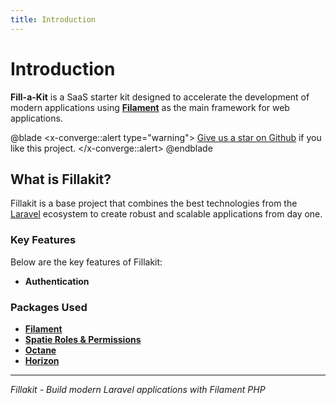 ```yaml
---
title: Introduction
---
```


# Introduction

**Fill-a-Kit** is a SaaS starter kit designed to accelerate the development of modern applications using **[Filament](https://filamentphp.com/)** as the main framework for web applications.

@blade
<x-converge::alert type="warning">
[Give us a star on Github](https://github.com/akrista/fillakit) if you like this project.
</x-converge::alert>
@endblade

## What is Fillakit?

Fillakit is a base project that combines the best technologies from the [Laravel](https://laravel.com/) ecosystem to create robust and scalable applications from day one.

### Key Features

Below are the key features of Fillakit:

- **Authentication**

### Packages Used

- **[Filament](https://filamentphp.com)**
- **[Spatie Roles & Permissions](https://spatie.be/docs/laravel-permission/v6/introduction)**
- **[Octane](https://laravel.com/docs/12.x/octane)**
- **[Horizon](https://laravel.com/docs/12.x/horizon)**

---

*Fillakit - Build modern Laravel applications with Filament PHP*
